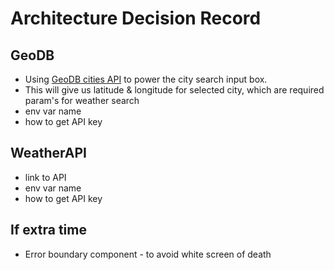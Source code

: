 # Architecture Decision Record

## GeoDB
- Using [GeoDB cities API](https://rapidapi.com/wirefreethought/api/geodb-cities/) to power the city search input box.
- This will give us latitude & longitude for selected city, which are required param's for weather search
- env var name
- how to get API key

## WeatherAPI
- link to API
- env var name
- how to get API key

## If extra time
- Error boundary component - to avoid white screen of death